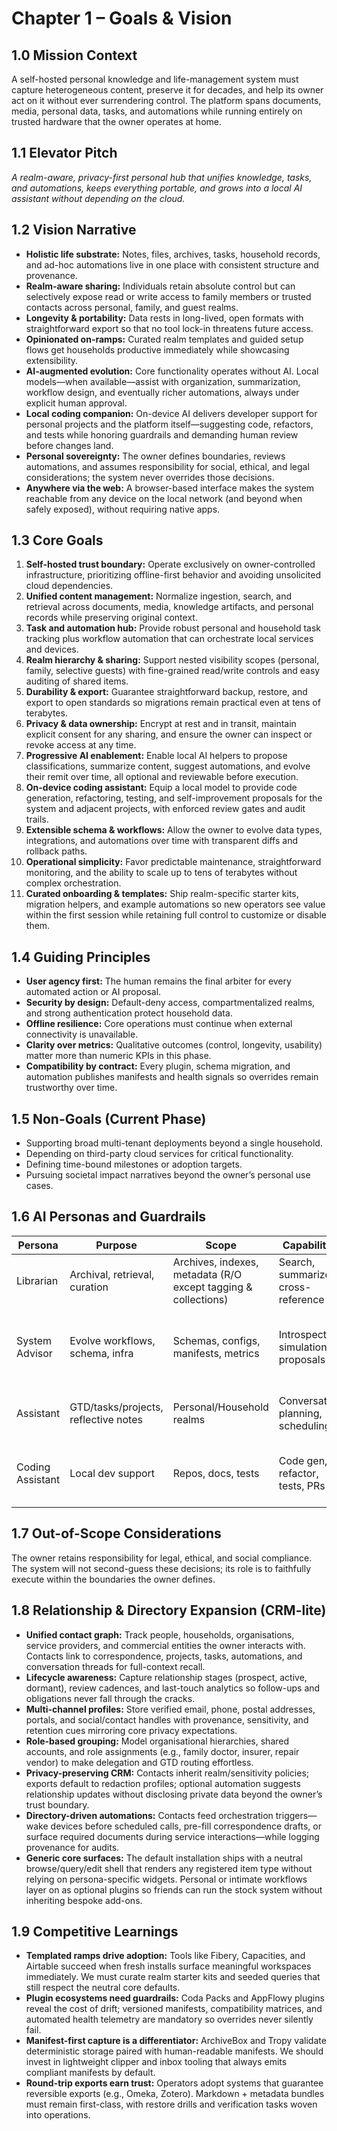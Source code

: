 # Chapter 1 – Goals & Vision

## 1.0 Mission Context
A self-hosted personal knowledge and life-management system must capture heterogeneous content, preserve it for decades, and help its owner act on it without ever surrendering control. The platform spans documents, media, personal data, tasks, and automations while running entirely on trusted hardware that the owner operates at home.

## 1.1 Elevator Pitch
_A realm-aware, privacy-first personal hub that unifies knowledge, tasks, and automations, keeps everything portable, and grows into a local AI assistant without depending on the cloud._

## 1.2 Vision Narrative
- **Holistic life substrate:** Notes, files, archives, tasks, household records, and ad-hoc automations live in one place with consistent structure and provenance.
- **Realm-aware sharing:** Individuals retain absolute control but can selectively expose read or write access to family members or trusted contacts across personal, family, and guest realms.
- **Longevity & portability:** Data rests in long-lived, open formats with straightforward export so that no tool lock-in threatens future access.
- **Opinionated on-ramps:** Curated realm templates and guided setup flows get households productive immediately while showcasing extensibility.
- **AI-augmented evolution:** Core functionality operates without AI. Local models—when available—assist with organization, summarization, workflow design, and eventually richer automations, always under explicit human approval.
- **Local coding companion:** On-device AI delivers developer support for personal projects and the platform itself—suggesting code, refactors, and tests while honoring guardrails and demanding human review before changes land.
- **Personal sovereignty:** The owner defines boundaries, reviews automations, and assumes responsibility for social, ethical, and legal considerations; the system never overrides those decisions.
- **Anywhere via the web:** A browser-based interface makes the system reachable from any device on the local network (and beyond when safely exposed), without requiring native apps.

## 1.3 Core Goals
1. **Self-hosted trust boundary:** Operate exclusively on owner-controlled infrastructure, prioritizing offline-first behavior and avoiding unsolicited cloud dependencies.
2. **Unified content management:** Normalize ingestion, search, and retrieval across documents, media, knowledge artifacts, and personal records while preserving original context.
3. **Task and automation hub:** Provide robust personal and household task tracking plus workflow automation that can orchestrate local services and devices.
4. **Realm hierarchy & sharing:** Support nested visibility scopes (personal, family, selective guests) with fine-grained read/write controls and easy auditing of shared items.
5. **Durability & export:** Guarantee straightforward backup, restore, and export to open standards so migrations remain practical even at tens of terabytes.
6. **Privacy & data ownership:** Encrypt at rest and in transit, maintain explicit consent for any sharing, and ensure the owner can inspect or revoke access at any time.
7. **Progressive AI enablement:** Enable local AI helpers to propose classifications, summarize content, suggest automations, and evolve their remit over time, all optional and reviewable before execution.
8. **On-device coding assistant:** Equip a local model to provide code generation, refactoring, testing, and self-improvement proposals for the system and adjacent projects, with enforced review gates and audit trails.
9. **Extensible schema & workflows:** Allow the owner to evolve data types, integrations, and automations over time with transparent diffs and rollback paths.
10. **Operational simplicity:** Favor predictable maintenance, straightforward monitoring, and the ability to scale up to tens of terabytes without complex orchestration.
11. **Curated onboarding & templates:** Ship realm-specific starter kits, migration helpers, and example automations so new operators see value within the first session while retaining full control to customize or disable them.

## 1.4 Guiding Principles
- **User agency first:** The human remains the final arbiter for every automated action or AI proposal.
- **Security by design:** Default-deny access, compartmentalized realms, and strong authentication protect household data.
- **Offline resilience:** Core operations must continue when external connectivity is unavailable.
- **Clarity over metrics:** Qualitative outcomes (control, longevity, usability) matter more than numeric KPIs in this phase.
- **Compatibility by contract:** Every plugin, schema migration, and automation publishes manifests and health signals so overrides remain trustworthy over time.

## 1.5 Non-Goals (Current Phase)
- Supporting broad multi-tenant deployments beyond a single household.
- Depending on third-party cloud services for critical functionality.
- Defining time-bound milestones or adoption targets.
- Pursuing societal impact narratives beyond the owner’s personal use cases.

## 1.6 AI Personas and Guardrails

| Persona | Purpose | Scope | Capabilities | Constraints |
| --- | --- | --- | --- | --- |
| Librarian | Archival, retrieval, curation | Archives, indexes, metadata (R/O except tagging & collections) | Search, summarize, cross-reference | Strict realm caps; provenance for changes |
| System Advisor | Evolve workflows, schema, infra | Schemas, configs, manifests, metrics | Introspection, simulation, proposals | Sandbox; proposals only; human approval to apply |
| Assistant | GTD/tasks/projects, reflective notes | Personal/Household realms | Conversation, planning, scheduling | Undo/redo; non-destructive edits |
| Coding Assistant | Local dev support | Repos, docs, tests | Code gen, refactor, tests, PRs | No direct writes to prod data; PRs + tests required |

## 1.7 Out-of-Scope Considerations
The owner retains responsibility for legal, ethical, and social compliance. The system will not second-guess these decisions; its role is to faithfully execute within the boundaries the owner defines.

## 1.8 Relationship & Directory Expansion (CRM-lite)
- **Unified contact graph:** Track people, households, organisations, service providers, and commercial entities the owner interacts with. Contacts link to correspondence, projects, tasks, automations, and conversation threads for full-context recall.
- **Lifecycle awareness:** Capture relationship stages (prospect, active, dormant), review cadences, and last-touch analytics so follow-ups and obligations never fall through the cracks.
- **Multi-channel profiles:** Store verified email, phone, postal addresses, portals, and social/contact handles with provenance, sensitivity, and retention cues mirroring core privacy expectations.
- **Role-based grouping:** Model organisational hierarchies, shared accounts, and role assignments (e.g., family doctor, insurer, repair vendor) to make delegation and GTD routing effortless.
- **Privacy-preserving CRM:** Contacts inherit realm/sensitivity policies; exports default to redaction profiles; optional automation suggests relationship updates without disclosing private data beyond the owner’s trust boundary.
- **Directory-driven automations:** Contacts feed orchestration triggers—wake devices before scheduled calls, pre-fill correspondence drafts, or surface required documents during service interactions—while logging provenance for audits.
- **Generic core surfaces:** The default installation ships with a neutral browse/query/edit shell that renders any registered item type without relying on persona-specific widgets. Personal or intimate workflows layer on as optional plugins so friends can run the stock system without inheriting bespoke add-ons.

## 1.9 Competitive Learnings
- **Templated ramps drive adoption:** Tools like Fibery, Capacities, and Airtable succeed when fresh installs surface meaningful workspaces immediately. We must curate realm starter kits and seeded queries that still respect the neutral core defaults.
- **Plugin ecosystems need guardrails:** Coda Packs and AppFlowy plugins reveal the cost of drift; versioned manifests, compatibility matrices, and automated health telemetry are mandatory so overrides never silently fail.
- **Manifest-first capture is a differentiator:** ArchiveBox and Tropy validate deterministic storage paired with human-readable manifests. We should invest in lightweight clipper and inbox tooling that always emits compliant manifests by default.
- **Round-trip exports earn trust:** Operators adopt systems that guarantee reversible exports (e.g., Omeka, Zotero). Markdown + metadata bundles must remain first-class, with restore drills and verification tasks woven into operations.

